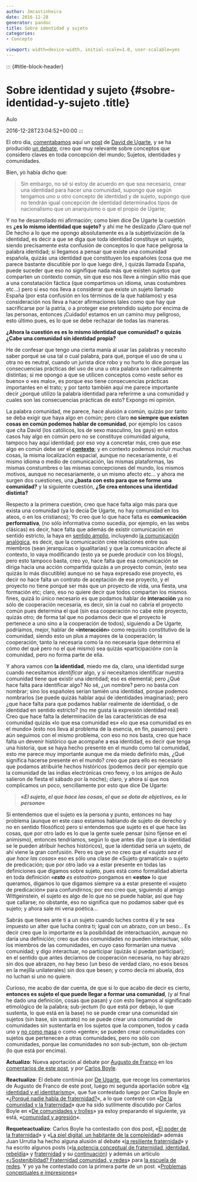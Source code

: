 ```yaml
---
author: Jmcastinheira
date: 2016-12-28
generator: pandoc
title: Sobre identidad y sujeto
categories:
- Concepto

viewport: width=device-width, initial-scale=1.0, user-scalable=yes
---
```


::: {#title-block-header}
# Sobre identidad y sujeto {#sobre-identidad-y-sujeto .title}

Aulo

2016-12-28T23:04:52+00:00
:::

El otro dia,
[comentabamos](http://entelequia.bligoo.com/content/view/197041/Sobre_las_comunidades.html)
aquí un [post](http://www.deugarte.com/mi-comunidad-no-participa) de
[David de Ugarte](http://www.deugarte.com/), y se ha producido [un
debate](http://www.deugarte.com/comunidad-e-identidad), creo que muy
relevante sobre conceptos que considero claves en toda concepción del
mundo; Sujetos, identidades y comunidades.

Bien, yo había dicho que:

> Sin embargo, no sé si estoy de acuerdo en que sea necesario, crear una
> identidad para hacer una comunidad, supongo que según tengamos uno u
> otro concepto de identidad y de sujeto, supongo que no tendrán igual
> concepción de identidad determinados tipos de nacionalismo que un
> anarquismo o que el propio de Ugarte;

Y no he desarrollado mi afirmación; como bien dice De Ugarte la cuestión
es **¿es lo mismo identidad que sujeto?** y ahí me he deslizado ¡Claro
que no! De hecho a lo que me opongo absolutamente es a la
subjetivización de la identidad, es decir a que se diga que toda
identidad constituye un sujeto, siendo precisamente esta confusión de
conceptos lo que hace peligrosa la palabra identidad; si llegamos a
pensar que existe una comunidad española, quizás una identidad que
constituyen los españoles (cosa que me parece bastante discutible por lo
que luego diré, ) quizás llamada España, puede suceder que eso no
signifique nada más que existen sujetos que comparten un contexto común,
sin que eso nos lleve a ningún sitio más que a una constatación fáctica
(que compartimos un idioma, unas costumbres etc...) pero si eso nos
lleva a considerar que existe un sujeto llamado España (por esta
confusión en los términos de la que hablamos) y esa consideración nos
lleva a hacer afirmaciones tales como que hay que sacrificarse por la
patria, o a proteger ese pretendido sujeto por encima de las personas,
entonces ¡Cuidado! estamos en un camino muy peligroso, esto último pues,
es lo que se debe rechazar de todas las maneras.

**¿Ahora la cuestión es es lo mismo identidad que comunidad? o quizás
¿Cabe una comunidad sin identidad propia?**

He de confesar que tengo una cierta manía al usar las palabras y
necesito saber porqué se usa tal o cual palabra, para qué, porque el uso
de una u otra no es neutral, cuando un jurista dice robo y no hurto lo
dice porque las consecuencias prácticas del uso de una u otra palabra
son radicalmente distintas; si me opongo a que se utilicen conceptos
como «este señor es bueno» o «es malo», es porque eso tiene
consecuencias prácticas importantes en el trato; y por tanto también
aquí me parece importante decir ¿porqué utilizo la palabra identidad
para referirme a una comunidad y cuales son las consecuencias prácticas
de esto? Expongo mi opinión.

La palabra comunidad, me parece, hace alusión a común, quizás por tanto
se deba exigir que haya algo en común; pero claro **no siempre que
existen cosas en común podemos hablar de comunidad**, por ejemplo los
casos que cita David (los católicos, los de sexo masculino, los gays) en
estos casos hay algo en común pero no se constituye comunidad alguna,
tampoco hay aquí identidad; por eso voy a concretar más, creo que ese
algo en común debe ser el
[**contexto**](http://entelequia.bligoo.com/content/view/132099/Contexto.html);
y en contexto podemos incluír muchas cosas, la misma localización
espacial, aunque no necesariamente, o el mismo idioma o medio de
comunicación, las mismas plataformas, las mismas constumbres o las
mismas concepciones del mundo, los mismos motivos, aunque no
necesariamente, o un mismo afecto etc... y ahora me surgen dos
cuestiones, una **¿basta con esto para que se forme una comunidad?** y
la siguiente cuestión, **¿Se crea entonces una identidad distinta?**

Respecto a la primera cuestión, creo que hace falta algo más para que
exista una comunidad (ya lo decía De Ugarte, no hay comunidad en los
ateos, o en los cristianos); Yo creo que lo que hace falta es
**comunicación performativa**, (no sólo informativa como sucedía, por
ejemplo, en las webs clásicas) es decir, hace falta que además de
existir comunicación en sentido estricto, la haya en [sentido
amplio](http://entelequia.bligoo.com/content/view/99180/Tipos_de_Comunicaci_n.html),
incluyendo [la comunicación
analógica](http://entelequia.bligoo.com/content/view/132113/Comunicaci_n_1_Comunicaci_n_anal_gica.html),
es decir, que la comunicación cree relaciones entre sus miembros (sean
jerarquicas o igualitarias) y que la comunicación afecte al contexto, lo
vaya modificando (esto ya se puede producir con los blogs), pero esto
tampoco basta, creo yo, hace falta que esa comunicación se diriga hacia
una acción compartida quizás a un proyecto común, (esto sea quizás lo
más discutible) aunque no se haya expresado ese proyecto, es decir no
hace falta un contrato de aceptación de ese proyecto, y el proyecto no
tiene porqué ser más que un proyecto de vida, una fiesta, una formación
etc; claro, eso no quiere decir que todos compartan los mismos fines,
quizá lo único necesario es que podamos hablar de **interacción** ya no
sólo de cooperación necesaria, es decir, sin la cual no cabría el
proyecto común pues determina el qué (sin esa cooperación no cabe este
proyecto, quizás otro; de forma tal que no podamos decir que el proyecto
le pertenece a uno sino a la cooperación de todos), siguiendo a De
Ugarte, podríamos, mejor, hablar de «**interacción**» como requisito
constitutivo de la comunidad, siendo esto un plus a mayores de la
cooperación; la cooperación, tanto la necesaria como la no necesaria
(que determina el cómo del qué pero no el qué mismo) sea quizás
«participación» con la comunidad, pero no forma parte de ella.

Y ahora vamos con **la identidad**, miedo me da, claro, una identidad
surge cuando necesitamos *identificar* algo, y si necesitamos
identificar nuestra comunidad tiene que existir una identidad; eso es
elemental; pero ¿Qué hace falta para identificar algo? No sé, ¿un
nombre? pero no basta con nombrar; sino los españoles serían tamién una
identidad, porque podemos nombrarlos (se puede quizás hablar aqui de
identidades imaginarias); pero ¿que hace falta para que podamos hablar
realmente de identidad, o de identidad en sentido estricto? (no me gusta
la expresión identidad real) Creo que hace falta la determinación de las
características de esa comunidad quizás «lo que esa comunidad es» «lo
que esa comunidad es en el mundo» (esto nos lleva al problema de la
esencia, en fin, pasamos) pero aún seguimos con el mismo problema, con
eso no nos basta, creo que hace falta un devenir histórico que acompañe
a esa identidad, es decir que tenga una historia, que se haya hecho
presente en el mundo como tal comunidad, esto me parece muy importante
aunque me da miedo definirlo más, ¿Qué significa hacerse presente en el
mundo? creo que para ello es necesario que podamos atribuirle hechos
históricos (podemos decir por ejemplo que la comunidad de las indias
electrónicas creo feevy, o los amigos de Aulo salieron de fiesta el
sábado por la noche); claro, y ahora sí que nos complicamos un poco,
sencillamente por esto que dice De Ugarte:

> **«*El sujeto, el que hace las cosas, el que se dota de objetivos, es
> la persona*«**

Si entendemos que el sujeto es la persona y punto, entonces no hay
problema (aunque en este caso estamos hablando de sujeto de derecho y no
en sentido filosófico) pero si entendemos que sujeto es el que hace las
cosas, que por otro lado es lo que la gente suele pensar (sino fíjense
en el animismo), entonces tendríamos, según lo que antes dije (que a la
identidad se le pueden atribuír hechos históricos), que la identidad
sería un sujeto, de ahí viene la gran confusión. Pero es que yo no creo
que el «*sujeto sea el que hace las cosas*» eso es sólo una clase de
«Sujeto gramatical» o sujeto de predicación; que por otro lado va a
estar presente en todas las definiciones que digamos sobre sujeto, pues
está como formalidad abierta en toda definición «***esto** es estootro*»
pongamos en **«esto»** lo que queramos, digamos lo que digamos siempre
va a estar presente el «sujeto de predicación» para confundirnos; por
eso creo que, siguiendo al amigo Wittgeinstein, el sujeto es algo de lo
que no se puede hablar, así que hay que callarse; no obstante, eso no
significa que no podamos saber qué es sujeto; y ahora sale mi vena
poética...

Sabrás que tienes ante ti a un sujeto cuando luches contra él y te sea
impuesto un alter que lucha contra ti; igual con un abrazo, con un
beso... Es decir creo que lo importante es la posibilidad de
interactuación, aunque no daría una definición; creo que dos comunidades
no pueden interactuar, sólo los miembros de las comunidades, en cuyo
caso formarían una nueva comunidad; y digo interactuar, no participar
(quizás sí puedan participar); en el sentido que antes decíamos de
cooperación necesaria, no hay abrazo sin dos que abrazen, no hay beso
(un beso de verdad claro, no esos besos en la mejilla unilaterales) sin
dos que besen; y como decía mi abuela, dos no luchan si uno no quiere.

Curioso, me acabo de dar cuenta, de que si lo que acabo de decir es
cierto, **entonces es sujeto el que puede llegar a formar una
comunidad**, (y al final he dado una definición, cosas que pasan) y con
esto llegamos al significado etimológico de la palabra; sub-jectum (lo
que está por debajo, lo que sustenta, lo que está en la base) no se
puede crear una comunidad sin sujetos (sin base, sin sustrato) no se
puede crear una comunidad de comunidades sin sustentarla en los sujetos
que la componen, todos y cada uno y [no como
masa](http://entelequia.bligoo.com/content/view/141406/El_sujeto.html) o
como «gente»; se pueden crear comunidades con sujetos que pertenecen a
otras comunidades, pero no sólo con comunidades, porque las comunidades
no son sub-jectum, son ob-jectum (lo que está por encima).

**Actualizo**: Nueva aportación al debate por [Augusto de
Franco](http://www.augustodefranco.com.br/) en los [comentarios de este
post](http://entelequia.bligoo.com/content/view/199717/Sobre_identidad_y_sujeto.html#comment-512075),
y por [Carlos
Boyle](http://carlosboyle.blogspot.com/2008/06/el-sujeto-sujeta.html).

**Reactualizo**: El debate continúa por [De
Ugarte](http://www.deugarte.com/de-la-identidad-real-a-la-imaginaria),
que recoge los comentarios de Augusto de Franco de este post, luego mi
segunda aportación sobre «[la identidad y el
identitarismo](http://entelequia.bligoo.com/content/view/203700/Identidad_e_identitarismo.html)«,
que fue contestado luego por Carlos Boyle en «[¿Porqué nadie habla de
fraternidad?](http://carlosboyle.blogspot.com/2008/06/por-qu-nadie-habla-de-fraternidad.html)«,
a lo que contesté con «[De la comunidad y la
fraternidad](http://entelequia.bligoo.com/content/view/206271/De_la_Comunidad_y_la_fraternidad.html)»
que ha sido sutilmente discutido por Carlos Boyle en «[De comunidades y
trolles](http://entelequia.bligoo.com/content/view/206271/De_la_Comunidad_y_la_fraternidad.html)»
ya estoy preparando el siguiente, ya está, «[comunidad y
agresión](http://entelequia.bligoo.com/content/view/208912/Comunidad_y_agresi_n.html)«.

**Requeteactualizo**: Carlos Boyle ha contestado con dos post, «[El
poder de la
fraternidad](http://carlosboyle.blogspot.com/2008/06/elpoder-de-la-fraternidad.html)»
y «[La piel digital, un habitante de la
complejidad](http://carlosboyle.blogspot.com/2008/06/recordbamos-hanna-arendt-en-el-post.html)»
además Juan Urrutia ha hecho alguna alusión al debate «[la resiliente
fraternidad](http://juan.urrutiaelejalde.org/la-resiliente-fraternidad)»
y ha escrito algunos posts («[la potencia conceptual de fraternidad,
identidad,
rebeldía](http://juan.urrutiaelejalde.org/la-potencia-conceptual-de-fraternidad-identidad-y-rebeldia)»
y [fraternidad](http://juan.urrutiaelejalde.org/fraternidad) y su
[continuación](http://juan.urrutiaelejalde.org/fraternidad-cont)) y
además un artículo [«¿Sostenibilidad? Fraternidad comunidad, y
redes](http://www.escoladeredes.org/docs/assets/images/SOSTENIBILIDAD_Juan.pdf)»
para [la escuela de redes](http://www.escoladeredes.org/). Y yo ya he
contestado con la primera parte de un post. «[Problemas conceptuales e
impresiones](http://entelequia.bligoo.com/content/view/212361/Problemas_conceptuales_e_impresiones.html)«
